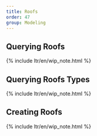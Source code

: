```yaml
---
title: Roofs
order: 47
group: Modeling
---
```


## Querying Roofs

{% include ltr/en/wip_note.html %}

## Querying Roofs Types

{% include ltr/en/wip_note.html %}

## Creating Roofs

{% include ltr/en/wip_note.html %}
